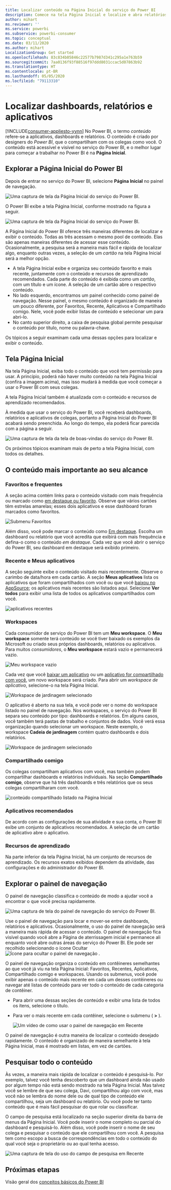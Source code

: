 ```yaml
---
title: Localizar conteúdo na Página Inicial do serviço do Power BI
description: Comece na tela Página Inicial e localize e abra relatórios, dashboards e aplicativos.
author: mihart
ms.reviewer: ''
ms.service: powerbi
ms.subservice: powerbi-consumer
ms.topic: conceptual
ms.date: 03/11/2020
ms.author: mihart
LocalizationGroup: Get started
ms.openlocfilehash: 83c834b05846c22577b7987d341c295a1e763b59
ms.sourcegitcommit: 7aa0136f93f88516f97ddd8031ccac5d07863b92
ms.translationtype: HT
ms.contentlocale: pt-BR
ms.lasthandoff: 05/05/2020
ms.locfileid: "79113310"
---
```

# <a name="find-your-dashboards-reports-and-apps"></a>Localizar dashboards, relatórios e aplicativos

[!INCLUDE[consumer-appliesto-yynn](../includes/consumer-appliesto-yynn.md)]
No Power BI, o termo *conteúdo* refere-se a aplicativos, dashboards e relatórios. O conteúdo é criado por designers do *Power BI*, que o compartilham com os colegas como você. O conteúdo está acessível e visível no serviço do Power BI, e o melhor lugar para começar a trabalhar no Power BI é na **Página Inicial**.

## <a name="explore-power-bi-home"></a>Explorar a Página Inicial do Power BI
Depois de entrar no serviço do Power BI, selecione **Página Inicial** no painel de navegação. 

![Uma captura de tela da Página Inicial do serviço do Power BI.](media/end-user-home/power-bi-home-menu.png)


O Power BI exibe a tela Página Inicial, conforme mostrado na figura a seguir.
 
![Uma captura de tela da Página Inicial do serviço do Power BI.](media/end-user-home/power-bi-home.png)

A Página Inicial do Power BI oferece três maneiras diferentes de localizar e exibir o conteúdo. Todas as três acessam o mesmo pool de conteúdo. Elas são apenas maneiras diferentes de acessar esse conteúdo. Ocasionalmente, a pesquisa será a maneira mais fácil e rápida de localizar algo, enquanto outras vezes, a seleção de um *cartão* na tela Página Inicial será a melhor opção.

- A tela Página Inicial exibe e organiza seu conteúdo favorito e mais recente, juntamente com o conteúdo e recursos de aprendizado recomendados. Cada parte do conteúdo é exibida como um *cartão*, com um título e um ícone. A seleção de um cartão abre o respectivo conteúdo.
- No lado esquerdo, encontramos um painel conhecido como painel de navegação. Nesse painel, o mesmo conteúdo é organizado de maneira um pouco diferente, por Favoritos, Recente, Aplicativos e Compartilhado comigo. Nele, você pode exibir listas de conteúdo e selecionar um para abri-lo.
- No canto superior direito, a caixa de pesquisa global permite pesquisar o conteúdo por título, nome ou palavra-chave.

Os tópicos a seguir examinam cada uma dessas opções para localizar e exibir o conteúdo.

## <a name="home-canvas"></a>Tela Página Inicial
Na tela Página Inicial, exiba todo o conteúdo que você tem permissão para usar. A princípio, poderá não haver muito conteúdo na tela Página Inicial (confira a imagem acima), mas isso mudará à medida que você começar a usar o Power BI com seus colegas.

A tela Página Inicial também é atualizada com o conteúdo e recursos de aprendizado recomendados. 
 
À medida que usar o serviço do Power BI, você receberá dashboards, relatórios e aplicativos de colegas, portanto a Página Inicial do Power BI acabará sendo preenchida. Ao longo do tempo, ela poderá ficar parecida com a página a seguir.

![Uma captura de tela da tela de boas-vindas do serviço do Power BI.](media/end-user-home/power-bi-home-oldest.png)

 
Os próximos tópicos examinam mais de perto a tela Página Inicial, com todos os detalhes.

## <a name="most-important-content-at-your-fingertips"></a>O conteúdo mais importante ao seu alcance

### <a name="favorites-and-frequents"></a>Favoritos e frequentes
A seção acima contém links para o conteúdo visitado com mais frequência ou marcado como [em destaque ou favorito](end-user-favorite.md). Observe que vários cartões têm estrelas amarelas; esses dois aplicativos e esse dashboard foram marcados como favoritos. 

![Submenu Favoritos](./media/end-user-home/power-bi-favorites-frequents.png)

Além disso, você pode marcar o conteúdo como [Em destaque](end-user-featured.md). Escolha um dashboard ou relatório que você acredita que exibirá com mais frequência e defina-o como o conteúdo *em destaque*. Cada vez que você abrir o serviço do Power BI, seu dashboard em destaque será exibido primeiro. 


### <a name="recents-and-my-apps"></a>Recente e Meus aplicativos
A seção seguinte exibe o conteúdo visitado mais recentemente. Observe o carimbo de data/hora em cada cartão. A seção **Meus aplicativos** lista os aplicativos que foram compartilhados com você ou que você [baixou no AppSource](end-user-apps.md); os aplicativos mais recentes são listados aqui. Selecione **Ver todos** para exibir uma lista de todos os aplicativos compartilhados com você.

![aplicativos recentes](./media/end-user-home/power-bi-recent-apps.png)


### <a name="workspaces"></a>Workspaces
Cada consumidor de serviço do Power BI tem um **Meu workspace**. O **Meu workspace** somente terá conteúdo se você tiver baixado os exemplos da Microsoft ou criado seus próprios dashboards, relatórios ou aplicativos. Para muitos *consumidores*, o **Meu workspace** estará vazio e permanecerá vazio.  

![Meu workspace vazio](./media/end-user-home/power-bi-empty-workspace.png)

Cada vez que você [baixar um aplicativo](end-user-app-marketing.md) ou um [aplicativo for compartilhado com você](end-user-apps.md), um novo workspace será criado.  Para abrir um *workspace de aplicativo*, selecione-o na tela Página Inicial. 

![Workspace de jardinagem selecionado](./media/end-user-home/power-bi-workspace-section.png)

O aplicativo é aberto na sua tela, e você pode ver o nome do workspace listado no painel de navegação. Nos workspaces, o serviço do Power BI separa seu conteúdo por tipo: dashboards e relatórios. Em alguns casos, você também terá pastas de trabalho e conjuntos de dados. Você verá essa organização quando selecionar um workspace. Neste exemplo, o workspace **Cadeia de jardinagem** contém quatro dashboards e dois relatórios.

![Workspace de jardinagem selecionado](./media/end-user-home/power-bi-search-workspace.png)

### <a name="shared-with-me"></a>Compartilhado comigo
Os colegas compartilham aplicativos com você, mas também podem compartilhar dashboards e relatórios individuais. Na seção **Compartilhado comigo**, observe que há três dashboards e três relatórios que os seus colegas compartilharam com você.

![conteúdo compartilhado listado na Página Inicial](./media/end-user-home/power-bi-shared.png)

### <a name="recommended-apps"></a>Aplicativos recomendados
De acordo com as configurações de sua atividade e sua conta, o Power BI exibe um conjunto de aplicativos recomendados. A seleção de um cartão de aplicativo abre o aplicativo.
 
### <a name="learning-resources"></a>Recursos de aprendizado
Na parte inferior da tela Página Inicial, há um conjunto de recursos de aprendizado. Os recursos exatos exibidos dependem da atividade, das configurações e do administrador do Power BI. 
 
## <a name="explore-the-nav-pane"></a>Explorar o painel de navegação

O painel de navegação classifica o conteúdo de modo a ajudar você a encontrar o que você precisa rapidamente.  

![Uma captura de tela do painel de navegação do serviço do Power BI.](media/end-user-home/power-bi-nav.png)


Use o painel de navegação para locar e mover-se entre dashboards, relatórios e aplicativos. Ocasionalmente, o uso do painel de navegação será a maneira mais rápida de acessar o conteúdo. O painel de navegação fica visível quando você abre a Página de aterrissagem inicial e permanece ali enquanto você abre outras áreas do serviço do Power BI. Ele pode ser recolhido selecionando o ícone Ocultar ![Ícone para ocultar o painel de navegação](media/end-user-home/power-bi-hide.png) .
  
O painel de navegação organiza o conteúdo em contêineres semelhantes ao que você já viu na tela Página Inicial: Favoritos, Recentes, Aplicativos, Compartilhado comigo e workspaces. Usando os submenus, você pode exibir apenas o conteúdo mais recente em cada um desses contêineres ou navegar até listas de conteúdo para ver todo o conteúdo de cada categoria de contêiner.
 
- Para abrir uma dessas seções de conteúdo e exibir uma lista de todos os itens, selecione o título.
- Para ver o mais recente em cada contêiner, selecione o submenu ( **>** ).

    ![Um vídeo de como usar o painel de navegação em Recente](media/end-user-home/power-bi-nav-bar.gif)

 
O painel de navegação é outra maneira de localizar o conteúdo desejado rapidamente. O conteúdo é organizado de maneira semelhante à tela Página Inicial, mas é mostrado em listas, em vez de cartões. 

## <a name="search-all-of-your-content"></a>Pesquisar todo o conteúdo
Às vezes, a maneira mais rápida de localizar o conteúdo é pesquisá-lo. Por exemplo, talvez você tenha descoberto que um dashboard ainda não usado por algum tempo não está sendo mostrado na tela Página Inicial. Mas talvez você se lembre de que seu colega, Davi, compartilhou algo com você, mas você não se lembra do nome dele ou de qual tipo de conteúdo ele compartilhou, seja um dashboard ou relatório. Ou você pode ter tanto conteúdo que é mais fácil pesquisar do que rolar ou classificar. 
 
O campo de pesquisa está localizado na seção superior direita da barra de menus da Página Inicial. Você pode inserir o nome completo ou parcial do dashboard e pesquisá-lo. Além disso, você pode inserir o nome de seu colega e pesquisar o conteúdo que ele compartilhou com você. A pesquisa tem como escopo a busca de correspondências em todo o conteúdo do qual você seja o proprietário ou ao qual tenha acesso.

![Uma captura de tela do uso do campo de pesquisa em Recente](media/end-user-home/power-bi-search-field.png)

## <a name="next-steps"></a>Próximas etapas
Visão geral dos [conceitos básicos do Power BI](end-user-basic-concepts.md)
